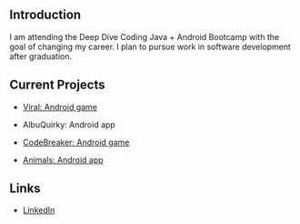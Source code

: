 ## Introduction

I am attending the Deep Dive Coding Java + Android Bootcamp with the goal of changing my career. I plan to pursue work in software development after graduation. 

## Current Projects

* [Viral: Android game](https://github.com/AugmenTab/viral)

* AlbuQuirky: Android app

* [CodeBreaker: Android game](https://github.com/AugmenTab/codebreaker-android)

* [Animals: Android app](https://github.com/AugmenTab/animals)

## Links

* [LinkedIn](https://www.linkedin.com/in/thebaum)